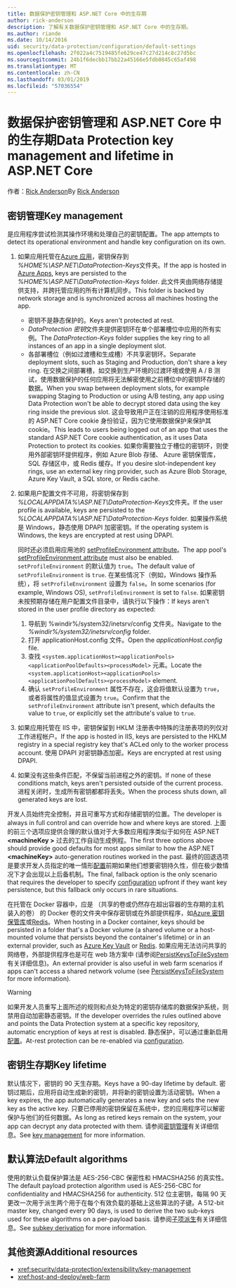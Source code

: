 ```yaml
---
title: 数据保护密钥管理和 ASP.NET Core 中的生存期
author: rick-anderson
description: 了解有关数据保护密钥管理和 ASP.NET Core 中的生存期。
ms.author: riande
ms.date: 10/14/2016
uid: security/data-protection/configuration/default-settings
ms.openlocfilehash: 2f022a4c7519485fe629ce47c27d214c8c27d5bc
ms.sourcegitcommit: 24b1f6decbb17bb22a45166e5fdb0845c65af498
ms.translationtype: MT
ms.contentlocale: zh-CN
ms.lasthandoff: 03/01/2019
ms.locfileid: "57036554"
---
```

# <a name="data-protection-key-management-and-lifetime-in-aspnet-core"></a><span data-ttu-id="91358-103">数据保护密钥管理和 ASP.NET Core 中的生存期</span><span class="sxs-lookup"><span data-stu-id="91358-103">Data Protection key management and lifetime in ASP.NET Core</span></span>

<span data-ttu-id="91358-104">作者：[Rick Anderson](https://twitter.com/RickAndMSFT)</span><span class="sxs-lookup"><span data-stu-id="91358-104">By [Rick Anderson](https://twitter.com/RickAndMSFT)</span></span>

## <a name="key-management"></a><span data-ttu-id="91358-105">密钥管理</span><span class="sxs-lookup"><span data-stu-id="91358-105">Key management</span></span>

<span data-ttu-id="91358-106">是应用程序尝试检测其操作环境和处理自己的密钥配置。</span><span class="sxs-lookup"><span data-stu-id="91358-106">The app attempts to detect its operational environment and handle key configuration on its own.</span></span>

1. <span data-ttu-id="91358-107">如果应用托管在[Azure 应用](https://azure.microsoft.com/services/app-service/)，密钥保存到 *%HOME%\ASP.NET\DataProtection-Keys*文件夹。</span><span class="sxs-lookup"><span data-stu-id="91358-107">If the app is hosted in [Azure Apps](https://azure.microsoft.com/services/app-service/), keys are persisted to the *%HOME%\ASP.NET\DataProtection-Keys* folder.</span></span> <span data-ttu-id="91358-108">此文件夹由网络存储提供支持，并跨托管应用的所有计算机同步。</span><span class="sxs-lookup"><span data-stu-id="91358-108">This folder is backed by network storage and is synchronized across all machines hosting the app.</span></span>
   * <span data-ttu-id="91358-109">密钥不是静态保护的。</span><span class="sxs-lookup"><span data-stu-id="91358-109">Keys aren't protected at rest.</span></span>
   * <span data-ttu-id="91358-110">*DataProtection 密钥*文件夹提供密钥环在单个部署槽位中应用的所有实例。</span><span class="sxs-lookup"><span data-stu-id="91358-110">The *DataProtection-Keys* folder supplies the key ring to all instances of an app in a single deployment slot.</span></span>
   * <span data-ttu-id="91358-111">各部署槽位（例如过渡槽和生成槽）不共享密钥环。</span><span class="sxs-lookup"><span data-stu-id="91358-111">Separate deployment slots, such as Staging and Production, don't share a key ring.</span></span> <span data-ttu-id="91358-112">在交换之间部署槽，如交换到生产环境的过渡环境或使用 A / B 测试，使用数据保护的任何应用将无法解密使用之前槽位中的密钥环存储的数据。</span><span class="sxs-lookup"><span data-stu-id="91358-112">When you swap between deployment slots, for example swapping Staging to Production or using A/B testing, any app using Data Protection won't be able to decrypt stored data using the key ring inside the previous slot.</span></span> <span data-ttu-id="91358-113">这会导致用户正在注销的应用程序使用标准的 ASP.NET Core cookie 身份验证，因为它使用数据保护来保护其 cookie。</span><span class="sxs-lookup"><span data-stu-id="91358-113">This leads to users being logged out of an app that uses the standard ASP.NET Core cookie authentication, as it uses Data Protection to protect its cookies.</span></span> <span data-ttu-id="91358-114">如果你需要独立于槽位的密钥环，则使用外部密钥环提供程序，例如 Azure Blob 存储、 Azure 密钥保管库，SQL 存储区中，或 Redis 缓存。</span><span class="sxs-lookup"><span data-stu-id="91358-114">If you desire slot-independent key rings, use an external key ring provider, such as Azure Blob Storage, Azure Key Vault, a SQL store, or Redis cache.</span></span>

1. <span data-ttu-id="91358-115">如果用户配置文件不可用，将密钥保存到 *%LOCALAPPDATA%\ASP.NET\DataProtection-Keys*文件夹。</span><span class="sxs-lookup"><span data-stu-id="91358-115">If the user profile is available, keys are persisted to the *%LOCALAPPDATA%\ASP.NET\DataProtection-Keys* folder.</span></span> <span data-ttu-id="91358-116">如果操作系统是 Windows，静态使用 DPAPI 加密密钥。</span><span class="sxs-lookup"><span data-stu-id="91358-116">If the operating system is Windows, the keys are encrypted at rest using DPAPI.</span></span>

   <span data-ttu-id="91358-117">同时还必须启用应用池的 [setProfileEnvironment attribute](/iis/configuration/system.applicationhost/applicationpools/add/processmodel#configuration)。</span><span class="sxs-lookup"><span data-stu-id="91358-117">The app pool's [setProfileEnvironment attribute](/iis/configuration/system.applicationhost/applicationpools/add/processmodel#configuration) must also be enabled.</span></span> <span data-ttu-id="91358-118">`setProfileEnvironment` 的默认值为 `true`。</span><span class="sxs-lookup"><span data-stu-id="91358-118">The default value of `setProfileEnvironment` is `true`.</span></span> <span data-ttu-id="91358-119">在某些情况下（例如，Windows 操作系统），将 `setProfileEnvironment` 设置为 `false`。</span><span class="sxs-lookup"><span data-stu-id="91358-119">In some scenarios (for example, Windows OS), `setProfileEnvironment` is set to `false`.</span></span> <span data-ttu-id="91358-120">如果密钥未按预期存储在用户配置文件目录中，请执行以下操作：</span><span class="sxs-lookup"><span data-stu-id="91358-120">If keys aren't stored in the user profile directory as expected:</span></span>

   1. <span data-ttu-id="91358-121">导航到 %windir%/system32/inetsrv/config 文件夹。</span><span class="sxs-lookup"><span data-stu-id="91358-121">Navigate to the *%windir%/system32/inetsrv/config* folder.</span></span>
   1. <span data-ttu-id="91358-122">打开 applicationHost.config 文件。</span><span class="sxs-lookup"><span data-stu-id="91358-122">Open the *applicationHost.config* file.</span></span>
   1. <span data-ttu-id="91358-123">查找 `<system.applicationHost><applicationPools><applicationPoolDefaults><processModel>` 元素。</span><span class="sxs-lookup"><span data-stu-id="91358-123">Locate the `<system.applicationHost><applicationPools><applicationPoolDefaults><processModel>` element.</span></span>
   1. <span data-ttu-id="91358-124">确认 `setProfileEnvironment` 属性不存在，这会将值默认设置为 `true`，或者将属性的值显式设置为 `true`。</span><span class="sxs-lookup"><span data-stu-id="91358-124">Confirm that the `setProfileEnvironment` attribute isn't present, which defaults the value to `true`, or explicitly set the attribute's value to `true`.</span></span>

1. <span data-ttu-id="91358-125">如果应用托管在 IIS 中，密钥保留到 HKLM 注册表中特殊的注册表项的列仅对工作进程帐户。</span><span class="sxs-lookup"><span data-stu-id="91358-125">If the app is hosted in IIS, keys are persisted to the HKLM registry in a special registry key that's ACLed only to the worker process account.</span></span> <span data-ttu-id="91358-126">使用 DPAPI 对密钥静态加密。</span><span class="sxs-lookup"><span data-stu-id="91358-126">Keys are encrypted at rest using DPAPI.</span></span>

1. <span data-ttu-id="91358-127">如果没有这些条件匹配，不保留当前进程之外的密钥。</span><span class="sxs-lookup"><span data-stu-id="91358-127">If none of these conditions match, keys aren't persisted outside of the current process.</span></span> <span data-ttu-id="91358-128">进程关闭时，生成所有密钥都都将丢失。</span><span class="sxs-lookup"><span data-stu-id="91358-128">When the process shuts down, all generated keys are lost.</span></span>

<span data-ttu-id="91358-129">开发人员始终完全控制，并且可重写方式和存储密钥的位置。</span><span class="sxs-lookup"><span data-stu-id="91358-129">The developer is always in full control and can override how and where keys are stored.</span></span> <span data-ttu-id="91358-130">上面的前三个选项应提供合理的默认值对于大多数应用程序类似于如何在 ASP.NET  **\<machineKey >** 过去的工作自动生成例程。</span><span class="sxs-lookup"><span data-stu-id="91358-130">The first three options above should provide good defaults for most apps similar to how the ASP.NET **\<machineKey>** auto-generation routines worked in the past.</span></span> <span data-ttu-id="91358-131">最终的回退选项是要求开发人员指定的唯一情形[配置](xref:security/data-protection/configuration/overview)前期如果他们想要密钥持久性，但在极少数情况下才会出现以上后备机制。</span><span class="sxs-lookup"><span data-stu-id="91358-131">The final, fallback option is the only scenario that requires the developer to specify [configuration](xref:security/data-protection/configuration/overview) upfront if they want key persistence, but this fallback only occurs in rare situations.</span></span>

<span data-ttu-id="91358-132">在托管在 Docker 容器中，应是 （共享的卷或仍然存在超出容器的生存期的主机装入的卷） 的 Docker 卷的文件夹中保存密钥或在外部提供程序，如[Azure 密钥保管库](https://azure.microsoft.com/services/key-vault/)或[Redis](https://redis.io/)。</span><span class="sxs-lookup"><span data-stu-id="91358-132">When hosting in a Docker container, keys should be persisted in a folder that's a Docker volume (a shared volume or a host-mounted volume that persists beyond the container's lifetime) or in an external provider, such as [Azure Key Vault](https://azure.microsoft.com/services/key-vault/) or [Redis](https://redis.io/).</span></span> <span data-ttu-id="91358-133">如果应用无法访问共享的网络卷，外部提供程序也是可在 web 场方案中 (请参阅[PersistKeysToFileSystem](xref:security/data-protection/configuration/overview#persistkeystofilesystem)有关详细信息)。</span><span class="sxs-lookup"><span data-stu-id="91358-133">An external provider is also useful in web farm scenarios if apps can't access a shared network volume (see [PersistKeysToFileSystem](xref:security/data-protection/configuration/overview#persistkeystofilesystem) for more information).</span></span>

> [!WARNING]
> <span data-ttu-id="91358-134">如果开发人员重写上面所述的规则和点处为特定的密钥存储库的数据保护系统，则禁用自动加密静态密钥。</span><span class="sxs-lookup"><span data-stu-id="91358-134">If the developer overrides the rules outlined above and points the Data Protection system at a specific key repository, automatic encryption of keys at rest is disabled.</span></span> <span data-ttu-id="91358-135">静态保护，可以通过重新启用[配置](xref:security/data-protection/configuration/overview)。</span><span class="sxs-lookup"><span data-stu-id="91358-135">At-rest protection can be re-enabled via [configuration](xref:security/data-protection/configuration/overview).</span></span>

## <a name="key-lifetime"></a><span data-ttu-id="91358-136">密钥生存期</span><span class="sxs-lookup"><span data-stu-id="91358-136">Key lifetime</span></span>

<span data-ttu-id="91358-137">默认情况下，密钥的 90 天生存期。</span><span class="sxs-lookup"><span data-stu-id="91358-137">Keys have a 90-day lifetime by default.</span></span> <span data-ttu-id="91358-138">密钥过期后，应用将自动生成新的密钥，并将新的密钥设置为活动密钥。</span><span class="sxs-lookup"><span data-stu-id="91358-138">When a key expires, the app automatically generates a new key and sets the new key as the active key.</span></span> <span data-ttu-id="91358-139">只要已停用的密钥保留在系统中，您的应用程序可以解密保护与他们的任何数据。</span><span class="sxs-lookup"><span data-stu-id="91358-139">As long as retired keys remain on the system, your app can decrypt any data protected with them.</span></span> <span data-ttu-id="91358-140">请参阅[密钥管理](xref:security/data-protection/implementation/key-management#key-expiration-and-rolling)有关详细信息。</span><span class="sxs-lookup"><span data-stu-id="91358-140">See [key management](xref:security/data-protection/implementation/key-management#key-expiration-and-rolling) for more information.</span></span>

## <a name="default-algorithms"></a><span data-ttu-id="91358-141">默认算法</span><span class="sxs-lookup"><span data-stu-id="91358-141">Default algorithms</span></span>

<span data-ttu-id="91358-142">使用的默认负载保护算法是 AES-256-CBC 保密性和 HMACSHA256 的真实性。</span><span class="sxs-lookup"><span data-stu-id="91358-142">The default payload protection algorithm used is AES-256-CBC for confidentiality and HMACSHA256 for authenticity.</span></span> <span data-ttu-id="91358-143">512 位主密钥，每隔 90 天更改一次用于派生两个用于在每个有效负载的基础上这些算法的子键。</span><span class="sxs-lookup"><span data-stu-id="91358-143">A 512-bit master key, changed every 90 days, is used to derive the two sub-keys used for these algorithms on a per-payload basis.</span></span> <span data-ttu-id="91358-144">请参阅[子项派生](xref:security/data-protection/implementation/subkeyderivation#additional-authenticated-data-and-subkey-derivation)有关详细信息。</span><span class="sxs-lookup"><span data-stu-id="91358-144">See [subkey derivation](xref:security/data-protection/implementation/subkeyderivation#additional-authenticated-data-and-subkey-derivation) for more information.</span></span>

## <a name="additional-resources"></a><span data-ttu-id="91358-145">其他资源</span><span class="sxs-lookup"><span data-stu-id="91358-145">Additional resources</span></span>

* <xref:security/data-protection/extensibility/key-management>
* <xref:host-and-deploy/web-farm>

